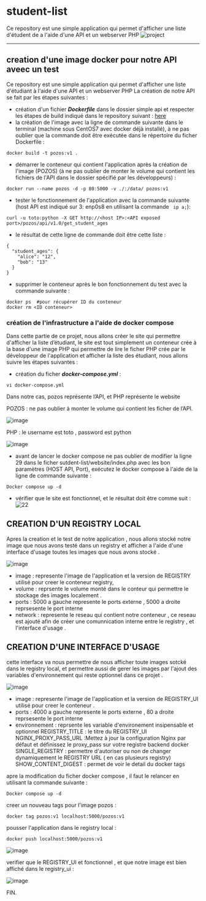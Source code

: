 # student-list 

Ce repository est une simple application qui permet d'afficher une liste d'étudent de a l'aide d'une API et un webserver PHP
![project](https://user-images.githubusercontent.com/18481009/84582395-ba230b00-adeb-11ea-9453-22ed1be7e268.jpg)


------------


## creation d'une image docker pour notre API aveec un test 

Ce repository est une simple application qui permet d'afficher une liste d'étudiant à l'aide d'une API et un webserver PHP
La création de notre API se fait par les étapes suivantes : 

-  création d'un fichier ***Dockerfile*** dans le dossier simple api et respecter les étapes de build indiqué dans le repository suivant : [here](https://github.com/diranetafen/student-list.git "here")
- la création de l'image avec la ligne de commande suivante dans le terminal (machine sous CentOS7 avec docker déjà installé), à ne pas oublier que la commande doit être exécutée dans le répertoire du ficher Dockerfile : 

```
docker build -t pozos:v1 .
```
- démarrer le conteneur qui contient l'application après la création de l'image (POZOS) (à ne pas oublier de monter le volume qui contient les fichiers de l'API dans le dossier spécifié par les développeurs) : 

```
docker run --name pozos -d -p 80:5000 -v ./:/data/ pozos:v1
```
- tester le fonctionnement de l'application avec la commande suivante (host API est indiqué sur  3: enp0s8 en utilisant la commande ` ip a;`):

```
curl -u toto:python -X GET http://<host IP>:<API exposed port>/pozos/api/v1.0/get_student_ages
```
- le résultat de cette ligne de commande doit être cette liste : 
```
{
  "student_ages": {
    "alice": "12", 
    "bob": "13"
  }
}
```

- supprimer le conteneur après le bon fonctionnement du test avec la commande suivante : 
```
docker ps  #pour récupérer ID du conteneur
docker rm <ID conteneur> 
```

### création de l'infrastructure a l'aide de docker compose

Dans cette partie de ce projet, nous allons créer le site qui permettre d'afficher la liste d’étudiant, le site est tout simplement un conteneur crée à la base d'une image PHP qui permettre de lire le ficher PHP crée par le développeur de l'application et afficher la liste des étudiant, nous allons suivre les étapes suivantes : 

- création du ficher ***docker-compose.yml*** :
```
vi docker-compose.yml
```
Dans notre cas, pozos représente l’API, et PHP représente le website

POZOS : ne pas oublier à monter le volume qui contient les ficher de l’API.

![image](https://github.com/adda213/mini-projet-docker/assets/123883398/cfce9f0f-9dda-4098-88ef-66d856c5c7eb)


PHP : le username est toto , password est python 

![image](https://github.com/adda213/mini-projet-docker/assets/123883398/f2c2c8ff-d576-43d8-b364-20a13bf4f1cf)


- avant de lancer le docker compose ne pas oublier de modifier la ligne 29 dans le ficher sutdent-list/website/index.php avec les bon paramètres (HOST API, Port), exécutez le docker compose à l'aide de la ligne de commande suivante : 

```
Docker compose up -d
```

- vérifier que le site est fonctionnel, et le résultat doit être comme suit : 
![22](https://github.com/adda213/mini-projet-docker/assets/123883398/465d8afa-c04d-41c4-bf97-54309c7b5fb4)


## CREATION D'UN REGISTRY LOCAL 

Apres la creation et le test de notre application , nous allons stocké notre image que nous avons testé dans un  registry et afficher a l'aide d'une interface d'usage toutes les images que nous avons stocké .

![image](https://github.com/adda213/mini-projet-docker/assets/123883398/8289f5bc-2ade-4ed5-a9aa-cab40d9ea24f)

- image : represente l'image de l'application et la version de REGISTRY utilisé pour creer le conteneur registry, 
- volume : reprsente le volume monté dans le conteur qui permettre le stockage des images localement .
- ports : 5000 a gauche represente le ports externe , 5000 a droite reprsesente le port interne
- network : represente le reseau qui contient notre conteneur , ce reseau est ajouté afin de créer une comunnication interne entre le registry , et l'interface d'usage .

## CREATION D'UNE INTERFACE D'USAGE

cette interface va nous permettre de nous afficher toute images sotcké dans le registry local, et permettre aussi de gerer les images par l'ajout des variables d'environnement qui reste optionnel dans ce projet . 

![image](https://github.com/adda213/mini-projet-docker/assets/123883398/e0cbb06a-2160-4ab8-a76e-ffaa57d135e1)

- image : represente l'image de l'application et la version de REGISTRY_UI utilisé pour creer le conteneur .
- ports : 4000 a gauche represente le ports externe , 80 a droite reprsesente le port interne
- environnement : reprsente les variable d'environement insipensable et optionnel 
    REGISTRY_TITLE : le titre du REGISTRY_UI
    NGINX_PROXY_PASS_URL :Mettez à jour la configuration Nginx par défaut et définissez le proxy_pass sur votre registre backend      docker
    SINGLE_REGISTRY : permettre d'autoriser ou non de changer dynamiquement le REGISTRY URL ( en cas plusieurs registry)
    SHOW_CONTENT_DIGEST : permet de voir le detail du docker tags 
    
apre la modification du ficher docker compose , il faut le relancer en utilisant la commande suivante : 

```
Docker compose up -d
```
creer un nouveau tags pour l'image pozos : 
```
docker tag pozos:v1 localhost:5000/pozos:v1
```
pousser l'application dans le registry local : 
```
docker push localhost:5000/pozos:v1
```
![image](https://github.com/adda213/mini-projet-docker/assets/123883398/df8c73df-ea56-4aae-bdba-49fe5feaa9f4)

verifier que le REGISTRY_UI et fonctionnel , et que notre image est bien affiché dans le registry_ui :

![image](https://github.com/adda213/mini-projet-docker/assets/123883398/ba8f6c09-fd9c-458d-b30d-6932ea10b211)

FIN.





    


